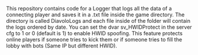 This repository contains code for a Logger that logs all the data of a connecting player and saves it in a .txt file inside the game directory.
The directory is called DiavoloLogs and each file inside of the folder will contain the logs ordered by date.
You can set the dvar sv_HWIDProtect in the server cfg to 1 or 0 (default is 1) to enable HWID spoofing.
This feature protects online players if someone tries to kick them or if someone tries to fill the lobby with bots (Same IP but different HWID). 
